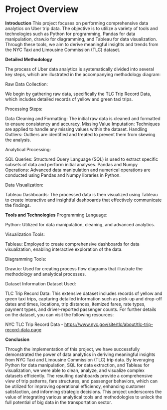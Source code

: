 <h1>Project Overview</h1>

**Introduction**
This project focuses on performing comprehensive data analytics on Uber trip data. The objective is to utilize a variety of tools and technologies such as Python for programming, Pandas for data manipulation, draw.io for diagramming, and Tableau for data visualization. Through these tools, we aim to derive meaningful insights and trends from the NYC Taxi and Limousine Commission (TLC) dataset.


**Detailed Methodology**

The process of Uber data analytics is systematically divided into several key steps, which are illustrated in the accompanying methodology diagram:

Raw Data Collection:

We begin by gathering raw data, specifically the TLC Trip Record Data, which includes detailed records of yellow and green taxi trips.

Processing Steps:

Data Cleaning and Formatting: The initial raw data is cleaned and formatted to ensure consistency and accuracy.
Missing Value Imputation: Techniques are applied to handle any missing values within the dataset.
Handling Outliers: Outliers are identified and treated to prevent them from skewing the analysis.

Analytical Processing:

SQL Queries: Structured Query Language (SQL) is used to extract specific subsets of data and perform initial analyses.
Pandas and Numpy Operations: Advanced data manipulation and numerical operations are conducted using Pandas and Numpy libraries in Python.

Data Visualization:

 Tableau Dashboards: The processed data is then visualized using Tableau to create interactive and insightful dashboards that effectively communicate the findings.

**Tools and Technologies**
Programming Language:

 Python: Utilized for data manipulation, cleaning, and advanced analytics.

Visualization Tools:

 Tableau: Employed to create comprehensive dashboards for data visualization, enabling interactive exploration of the data.

Diagramming Tools:

 Draw.io: Used for creating process flow diagrams that illustrate the methodology and analytical processes.

Dataset Information
Dataset Used:

TLC Trip Record Data: This extensive dataset includes records of yellow and green taxi trips, capturing detailed information such as pick-up and drop-off dates and times, locations, trip distances, itemized fares, rate types, payment types, and driver-reported passenger counts.
For further details on the dataset, you can visit the following resources:

NYC TLC Trip Record Data - https://www.nyc.gov/site/tlc/about/tlc-trip-record-data.page


**Conclusion**

Through the implementation of this project, we have successfully demonstrated the power of data analytics in deriving meaningful insights from NYC Taxi and Limousine Commission (TLC) trip data. By leveraging Python for data manipulation, SQL for data extraction, and Tableau for visualization, we were able to clean, analyze, and visualize complex datasets efficiently. The resulting dashboards provide a comprehensive view of trip patterns, fare structures, and passenger behaviors, which can be utilized for improving operational efficiency, enhancing customer satisfaction, and informing strategic decisions. This project underscores the value of integrating various analytical tools and methodologies to unlock the full potential of big data in the transportation sector.
